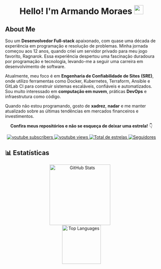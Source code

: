   <h1 align="center">Hello! I'm Armando Moraes <img src="https://raw.githubusercontent.com/kaueMarques/kaueMarques/master/hi.gif" width="30px"></h1>
  <h2>About Me</h2>
  <p>
    Sou um <strong>Desenvolvedor Full-stack</strong> apaixonado, com quase uma década de experiência em programação e resolução de problemas. Minha jornada começou aos 12 anos, quando criei um servidor privado para meu jogo favorito, Ragnarok. Essa experiência despertou uma fascinação duradoura por programação e tecnologia, levando-me a seguir uma carreira em desenvolvimento de software.
  </p>
  <p>
    Atualmente, meu foco é em <strong>Engenharia de Confiabilidade de Sites</strong> <strong>(SRE)</strong>, onde utilizo ferramentas como Docker, Kubernetes, Terraform, Ansible e GitLab CI para construir sistemas escaláveis, confiáveis e automatizados. Sou muito interessado em <strong>computação em nuvem</strong>, práticas <strong>DevOps</strong> e infraestrutura como código.
  </p>
  <p>
    Quando não estou programando, gosto de <strong>xadrez</strong>, <strong>nadar</strong> e me manter atualizado sobre as últimas tendências em mercados financeiros e investimentos.
  </p>

  <p align="center">
    <strong>Confira meus repositórios e não se esqueça de deixar uma estrela!</strong> 👇
  </p>

  <div align="center">
    <a href="https://www.youtube.com/@mdk.devops?sub_confirmation=1">
      <img alt="youtube subscribers" title="Inscreva-se no meu canal" src="https://custom-icon-badges.demolab.com/youtube/channel/subscribers/UCABHXz3xMLXR1iWmuxADGOA?color=%23E05D44&label=Inscreva-se&logo=video&logoColor=white&style=for-the-badge&labelColor=CE4630" />
    </a>
    <a href="https://www.youtube.com/@mdk.devops">
      <img alt="youtube views" title="Vizualizações no YouTube" src="https://custom-icon-badges.demolab.com/youtube/channel/views/UCABHXz3xMLXR1iWmuxADGOA?color=%23E1AD0E&logo=eye&logoColor=white&style=for-the-badge&labelColor=C79600" />
    </a>
    <a href="https://github.com/moraesarmando?tab=repositories&sort=stargazers">
      <img alt="Total de estrelas" title="Total de estrelas GitHub" src="https://custom-icon-badges.demolab.com/github/stars/moraesarmando?color=55960c&style=for-the-badge&labelColor=488207&logo=star&label=estrelas" />
    </a>
    <a href="https://github.com/moraesarmando?tab=followers">
      <img alt="Seguidores" title="Me siga no GitHub" src="https://custom-icon-badges.demolab.com/github/followers/moraesarmando?color=236ad3&labelColor=1155ba&style=for-the-badge&logo=github&label=Seguidores&logoColor=white" />
    </a>
  </div>

  <h2>📊 Estatísticas</h2>
  <div align="center">
    <img src="https://github-readme-stats.vercel.app/api?username=MoraesArmando&show_icons=true&hide_border=true&theme=tokyonight&locale=pt-br" alt="GitHub Stats" height="200" style="padding-right: 10px;"  />
  </div>
  <div align="center">
    <img src="https://github-readme-stats.anuraghazra1.vercel.app/api/top-langs/?username=MoraesArmando&custom_title=Tecnologias&layout=compact&hide_border=true&theme=tokyonight" height="128" alt="Top Languages" height="200" />
  </div>
